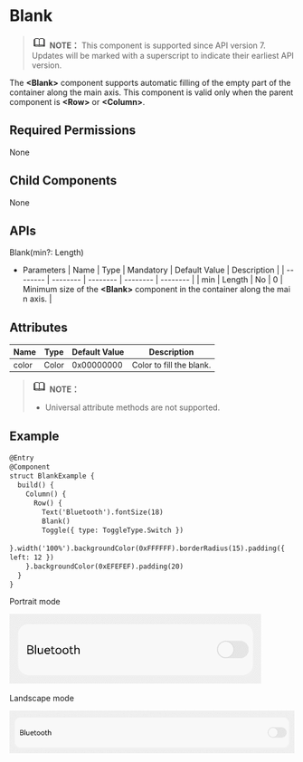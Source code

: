 # Blank


> ![icon-note.gif](public_sys-resources/icon-note.gif) **NOTE：**
> This component is supported since API version 7. Updates will be marked with a superscript to indicate their earliest API version.


The **&lt;Blank&gt;** component supports automatic filling of the empty part of the container along the main axis. This component is valid only when the parent component is **&lt;Row&gt;** or **&lt;Column&gt;**.


## Required Permissions

None


## Child Components

None


## APIs

Blank(min?:  Length)

- Parameters
    | Name | Type | Mandatory | Default&nbsp;Value | Description | 
  | -------- | -------- | -------- | -------- | -------- |
  | min | Length | No | 0 | Minimum&nbsp;size&nbsp;of&nbsp;the&nbsp;**&lt;Blank&gt;**&nbsp;component&nbsp;in&nbsp;the&nbsp;container&nbsp;along&nbsp;the&nbsp;main&nbsp;axis. | 


## Attributes

  | Name | Type | Default&nbsp;Value | Description | 
| -------- | -------- | -------- | -------- |
| color | Color | 0x00000000 | Color&nbsp;to&nbsp;fill&nbsp;the&nbsp;blank. | 

> ![icon-note.gif](public_sys-resources/icon-note.gif) **NOTE：**
> - Universal attribute methods are not supported.


## Example

  
```
@Entry
@Component
struct BlankExample {
  build() {
    Column() {
      Row() {
        Text('Bluetooth').fontSize(18)
        Blank()
        Toggle({ type: ToggleType.Switch })
      }.width('100%').backgroundColor(0xFFFFFF).borderRadius(15).padding({ left: 12 })
    }.backgroundColor(0xEFEFEF).padding(20)
  }
}
```

Portrait mode

![en-us_image_0000001256858407](figures/en-us_image_0000001256858407.gif)

Landscape mode

![en-us_image_0000001212378418](figures/en-us_image_0000001212378418.gif)
